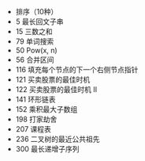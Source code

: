 - 排序（10种）
- 5 最长回文子串
- 15 三数之和
- 79 单词搜索
- 50 Pow(x, n)
- 56 合并区间
- 116 填充每个节点的下一个右侧节点指针
- 121 买卖股票的最佳时机 
- 122 买卖股票的最佳时机 II
- 141 环形链表
- 152 乘积最大子数组
- 198 打家劫舍
- 207 课程表
- 236 二叉树的最近公共祖先
- 300 最长递增子序列
